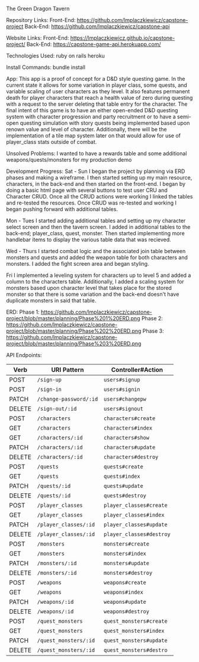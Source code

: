 The Green Dragon Tavern

Repository Links:
Front-End: https://github.com/lmplaczkiewicz/capstone-project
Back-End: https://github.com/lmplaczkiewicz/capstone-api

Website Links:
Front-End: https://lmplaczkiewicz.github.io/capstone-project/
Back-End: https://capstone-game-api.herokuapp.com/

Technologies Used: ruby on rails heroku

Install Commands: bundle install

App: This app is a proof of concept for a D&D style questing game. In the current state it allows for some variation in player class, some quests, and variable scaling of user characters as they level. It also features permanent death for player characters that reach a health value of zero during questing with a request to the server deleting that table entry for the character. The final intent of this game is to have an either open-ended D&D questing system with character progression and party recruitment or to have a semi-open questing simulation with story quests being implemented based upon renown value and level of character. Additionally, there will be the implementation of a tile map system later on that would allow for use of player_class stats outside of combat.

Unsolved Problems: I wanted to have a rewards table and some additional weapons/quests/monsters for my production demo

Development Progress: Sat - Sun I began the project by planning via ERD phases and making a wireframe. I then started setting up my main resource, characters, in the back-end and then started on the front-end. I began by doing a basic html page with several buttons to test user CRU and Character CRUD. Once all the CRUD actions were working I linked the tables and re-tested the resources. Once CRUD was re-tested and working I began pushing forward with additional tables.

Mon - Tues I started adding additional tables and setting up my character select screen and then the tavern screen. I added in additional tables to the back-end; player_class, quest, monster. Then started implementing more handlebar items to display the various table data that was recieved.

Wed - Thurs I started combat logic and the associated join table between monsters and quests and added the weapon table for both characters and monsters. I added the fight screen area and began styling.

Fri I implemented a leveling system for characters up to level 5 and added a column to the characters table. Additionally, I added a scaling system for monsters based upon character level that takes place for the stored monster so that there is some variation and the back-end doesn't have duplicate monsters in said that table.


ERD: Phase 1: https://github.com/lmplaczkiewicz/capstone-project/blob/master/planning/Phase%201%20ERD.png Phase 2: https://github.com/lmplaczkiewicz/capstone-project/blob/master/planning/Phase%202%20ERD.png Phase 3: https://github.com/lmplaczkiewicz/capstone-project/blob/master/planning/Phase%203%20ERD.png

API Endpoints:

| Verb   | URI Pattern            | Controller#Action       |
|--------|------------------------|-------------------------|
| POST   | `/sign-up`             | `users#signup`          |
| POST   | `/sign-in`             | `users#signin`          |
| PATCH  | `/change-password/:id` | `users#changepw`        |
| DELETE | `/sign-out/:id`        | `users#signout`         |
| POST   | `/characters`          | `characters#create`     |
| GET    | `/characters`          | `characters#index`      |
| GET    | `/characters/:id`      | `characters#show`       |
| PATCH  | `/characters/:id`      | `characters#update`     |
| DELETE | `/characters/:id`      |`characters#destroy`     |
| POST   | `/quests`              | `quests#create`         |
| GET    | `/quests`              | `quests#index`          |
| PATCH  | `/quests/:id`          | `quests#update`         |
| DELETE | `/quests/:id`          |`quests#destroy`         |
| POST   | `/player_classes`      | `player_classes#create` |
| GET    | `/player_classes`      | `player_classes#index`  |
| PATCH  | `/player_classes/:id`  | `player_classes#update` |
| DELETE | `/player_classes/:id`  |`player_classes#destroy` |
| POST   | `/monsters`            | `monsters#create`       |
| GET    | `/monsters`            | `monsters#index`        |
| PATCH  | `/monsters/:id`        | `monsters#update`       |
| DELETE | `/monsters/:id`        |`monsters#destroy`       |
| POST   | `/weapons`             | `weapons#create`        |
| GET    | `/weapons`             | `weapons#index`         |
| PATCH  | `/weapons/:id`         | `weapons#update`        |
| DELETE | `/weapons/:id`         |`weapons#destroy`        |
| POST   | `/quest_monsters`      | `quest_monsters#create` |
| GET    | `/quest_monsters`      | `quest_monsters#index`  |
| PATCH  | `/quest_monsters/:id`  | `quest_monsters#update` |
| DELETE | `/quest_monsters/:id`  |`quest_monsters#destro`  |
